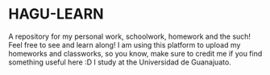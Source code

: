 # HAGU-LEARN
A repository for my personal work, schoolwork, homework and the such! Feel free to see and learn along!
I am using this platform to upload my homeworks and classworks, so you know, make sure to credit me if you find something useful here :D 
I study at the Universidad de Guanajuato.
